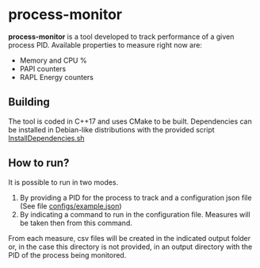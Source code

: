 # process-monitor

**process-monitor** is a tool developed to track performance of a given process PID. Available properties to measure right now are:

  * Memory and CPU %
  * PAPI counters
  * RAPL Energy counters

## Building
The tool is coded in C++17 and uses CMake to be built. Dependencies can be installed in Debian-like distributions with the provided script [InstallDependencies.sh](InstallDependencies.sh)

## How to run?
It is possible to run in two modes.

1. By providing a PID for the process to track and a configuration json file (See file [configs/example.json](configs/example.json))
2. By indicating a command to run in the configuration file. Measures will be taken then from this command.

From each measure, csv files will be created in the indicated output folder or, in the case this directory is not provided, in an output directory with the PID of the process being monitored.
